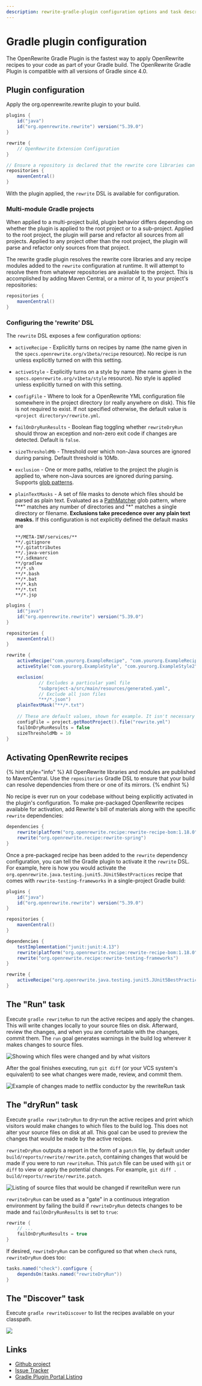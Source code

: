 ```yaml
---
description: rewrite-gradle-plugin configuration options and task descriptions
---
```


# Gradle plugin configuration

The OpenRewrite Gradle Plugin is the fastest way to apply OpenRewrite recipes to your code as part of your Gradle build. The OpenRewrite Gradle Plugin is compatible with all versions of Gradle since 4.0.

## Plugin configuration

Apply the org.openrewrite.rewrite plugin to your build.

```groovy
plugins {
    id("java")
    id("org.openrewrite.rewrite") version("5.39.0")
}

rewrite {
    // OpenRewrite Extension Configuration
}

// Ensure a repository is declared that the rewrite core libraries can be resolved from
repositories {
    mavenCentral() 
}
```

With the plugin applied, the `rewrite` DSL is available for configuration.

### Multi-module Gradle projects

When applied to a multi-project build, plugin behavior differs depending on whether the plugin is applied to the root project or to a sub-project. Applied to the root project, the plugin will parse and refactor all sources from all projects. Applied to any project other than the root project, the plugin will parse and refactor only sources from that project.

The rewrite gradle plugin resolves the rewrite core libraries and any recipe modules added to the `rewrite` configuration at runtime. It will attempt to resolve them from whatever repositories are available to the project. This is accomplished by adding Maven Central, or a mirror of it, to your project's repositories:

```groovy
repositories {
    mavenCentral()
}
```

### Configuring the 'rewrite' DSL

The `rewrite` DSL exposes a few configuration options:

* `activeRecipe` - Explicitly turns on recipes by name (the name given in the `specs.openrewrite.org/v1beta/recipe` resource). No recipe is run unless explicitly turned on with this setting.
* `activeStyle` - Explicitly turns on a style by name (the name given in the `specs.openrewrite.org/v1beta/style` resource). No style is applied unless explicitly turned on with this setting.
* `configFile` - Where to look for a OpenRewrite YML configuration file somewhere in the project directory (or really anywhere on disk). This file is not required to exist. If not specified otherwise, the default value is `<project directory>/rewrite.yml`.
* `failOnDryRunResults` - Boolean flag toggling whether `rewriteDryRun` should throw an exception and non-zero exit code if changes are detected. Default is `false`.
* `sizeThresholdMb` - Threshold over which non-Java sources are ignored during parsing. Default threshold is 10Mb.
* `exclusion` - One or more paths, relative to the project the plugin is applied to, where non-Java sources are ignored during parsing. Supports [glob patterns](https://docs.oracle.com/en/java/javase/11/docs/api/java.base/java/nio/file/FileSystem.html#getPathMatcher\(java.lang.String\)).
*   `plainTextMasks` - A set of file masks to denote which files should be parsed as plain text. Evaluated as a [PathMatcher](https://docs.oracle.com/javase/8/docs/api/java/nio/file/PathMatcher.html) glob pattern, where "\*\*" matches any number of directories and "\*" matches a single directory or filename. **Exclusions take precedence over any plain text masks.** If this configuration is not explicitly defined the default masks are

    ```
    **/META-INF/services/**
    **/.gitignore
    **/.gitattributes
    **/.java-version
    **/.sdkmanrc
    **/gradlew
    **/*.sh
    **/*.bash
    **/*.bat
    **/*.ksh
    **/*.txt
    **/*.jsp
    ```

```groovy
plugins {
    id("java")
    id("org.openrewrite.rewrite") version("5.39.0")
}

repositories {
    mavenCentral()
}

rewrite {
    activeRecipe("com.yourorg.ExampleRecipe", "com.yourorg.ExampleRecipe2")
    activeStyle("com.yourorg.ExampleStyle", "com.yourorg.ExampleStyle2")

    exclusion(
            // Excludes a particular yaml file
            "subproject-a/src/main/resources/generated.yaml",
            // Exclude all json files
            "**/*.json")
    plainTextMask("**/*.txt")
    
    // These are default values, shown for example. It isn't necessary to supply these values manually:
    configFile = project.getRootProject().file("rewrite.yml")
    failOnDryRunResults = false
    sizeThresholdMb = 10
}
```

## Activating OpenRewrite recipes

{% hint style="info" %}
All OpenRewrite libraries and modules are published to MavenCentral. Use the `repositories` Gradle DSL to ensure that your build can resolve dependencies from there or one of its mirrors.
{% endhint %}

No recipe is ever run on your codebase without being explicitly activated in the plugin's configuration. To make pre-packaged OpenRewrite recipes available for activation, add Rewrite's bill of materials along with the specific `rewrite` dependencies:

```groovy
dependencies {
    rewrite(platform("org.openrewrite.recipe:rewrite-recipe-bom:1.18.0"))
    rewrite("org.openrewrite.recipe:rewrite-spring")
}
```

Once a pre-packaged recipe has been added to the `rewrite` dependency configuration, you can tell the Gradle plugin to activate it the `rewrite` DSL. For example, here is how you would activate the `org.openrewrite.java.testing.junit5.JUnit5BestPractices` recipe that comes with `rewrite-testing-frameworks` in a single-project Gradle build:

```groovy
plugins {
    id("java")
    id("org.openrewrite.rewrite") version("5.39.0")
}

repositories {
    mavenCentral()
}

dependencies {
    testImplementation("junit:junit:4.13")
    rewrite(platform("org.openrewrite.recipe:rewrite-recipe-bom:1.18.0"))
    rewrite("org.openrewrite.recipe:rewrite-testing-frameworks")
}

rewrite {
    activeRecipe("org.openrewrite.java.testing.junit5.JUnit5BestPractices")
}
```

## The "Run" task

Execute `gradle rewriteRun` to run the active recipes and apply the changes. This will write changes locally to your source files on disk. Afterward, review the changes, and when you are comfortable with the changes, commit them. The `run` goal generates warnings in the build log wherever it makes changes to source files.

![Showing which files were changed and by what visitors](<../.gitbook/assets/rewrite-fix-gradle-output (2) (2) (4) (4) (5) (6) (6) (9) (2) (1) (1) (1) (1) (1) (1) (1) (1) (1) (1) (1) (1) (1) (1) (1) (1) (1) (1) (1) (1) (1) (1) (1) (1) (1) (40).png>)

After the goal finishes executing, run `git diff` (or your VCS system's equivalent) to see what changes were made, review, and commit them.

![Example of changes made to netflix conductor by the rewriteRun task](<../.gitbook/assets/rewrite-fix-git-diff-output (1) (1) (3) (3) (3) (1) (1) (1) (1) (1) (1) (1) (1) (1) (1) (1) (1) (1) (1) (1) (1) (1) (1) (1) (1) (1) (1) (1) (1) (1) (1) (37).png>)

## The "dryRun" task

Execute `gradle rewriteDryRun` to dry-run the active recipes and print which visitors would make changes to which files to the build log. This does not alter your source files on disk at all. This goal can be used to preview the changes that would be made by the active recipes.

`rewriteDryRun` outputs a report in the form of a `patch` file, by default under `build/reports/rewrite/rewrite.patch`, containing changes that would be made if you were to run `rewriteRun`. This `patch` file can be used with `git` or `diff` to view or apply the potential changes. For example, `git diff . build/reports/rewrite/rewrite.patch`.

![Listing of source files that would be changed if rewriteRun were run](<../.gitbook/assets/rewrite-warn-gradle-output (3) (3) (3) (1) (1) (1) (1) (1) (1) (1) (1) (1) (1) (1) (1) (1) (1) (1) (1) (1) (1) (1) (1) (1) (1) (1) (1) (1) (1).png>)

`rewriteDryRun` can be used as a "gate" in a continuous integration environment by failing the build if `rewriteDryRun` detects changes to be made and `failOnDryRunResults` is set to `true`:

```groovy
rewrite {
    // ...
    failOnDryRunResults = true
}
```

If desired, `rewriteDryRun` can be configured so that when `check` runs, `rewriteDryRun` does too:

```groovy
tasks.named("check").configure {
    dependsOn(tasks.named("rewriteDryRun"))
}
```

## The "Discover" task

Execute `gradle rewriteDiscover` to list the recipes available on your classpath.

![](<../.gitbook/assets/image (1).png>)

## Links

* [Github project](https://github.com/openrewrite/rewrite-gradle-plugin)
* [Issue Tracker](https://github.com/openrewrite/rewrite-gradle-plugin/issues)
* [Gradle Plugin Portal Listing](https://plugins.gradle.org/plugin/org.openrewrite.rewrite)
